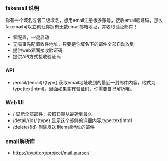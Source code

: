### fakemail 说明

你有一个域名或者二级域名，想用email注册很多账号，接收email验证码，那么fakemail可以立刻让你拥有无数email邮箱地址，并收取验证邮件！

- 零配置，一键启动
- 无需事先配置收件地址，只要是你域名下的邮件全部自动收到
- 提供web界面接收验证码
- 提供API方式接收验证码



### API

- /email/{email}/{type}  获取email地址收到的最近一封邮件内容，格式为type(text|html)。里面如果含有验证码，你需要自己解析哦。




### Web UI
- /   显示全部邮件，按照日期从最近到最久
- /detail/{id}/{type} 显示这个邮件的详细内容,type:text|html
- /delete/{id}  删除发送到email地址的邮件



### email解析库
- https://pypi.org/project/mail-parser/
